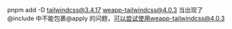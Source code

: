 pnpm add -D tailwindcss@3.4.17 weapp-tailwindcss@4.0.3
当出现了 @include 中不能包裹@apply 的问题，可以尝试使用weapp-tailwindcss@4.0.3
